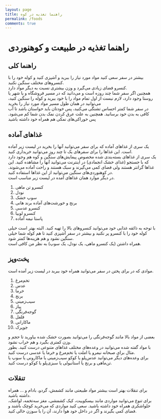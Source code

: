 ```yaml
---
layout: page
title: راهنما تغذیه در کوه
permalink: /foods
comments: true
---
```


<div class="row justify-content-between tools" style="margin-right:10px;margin-left:10px;">

<h1>راهنما تغذیه در طبیعت و کوهنوردی</h1>

<h2>راهنما کلی</h2>
<p>
بیشتر در سفر سعی کنید مواد مورد نیاز را ببرید و آشپزی کنید و کوله خود را با کنسروهای مختلف سنگین نکنید. <br />
کنسرو فضای زیادی می‌گیرد و وزن بیشتری نسبت به دیگر مواد دارد. <br />
همچنین اگر سفر شما چند روزه است و می‌دانید که در مسیر فروشگاه و یا شهر یا روستا وجود دارد، لازم نیست از اول تمام مواد را با خود ببرید و کوله را سنگین کنید، می‌توانید در همان طول مسیر مواد مورد نیاز را بخرید<br />
در سفر شما کمتر احساس تشنگی می‌کنید، پس خودتان باید حواستان باشد تا آب کافی به بدن خود برسانید. همچنین به علت عرق کردن نمک بدن شما کم می‌شود. پس خوراکی‌های نمکی هم همراه خود داشته باشید
</p>

<h2>غذاهای آماده</h2>
<p>
یک سری از غذاهای آماده که برای سفر می‌توانید آنها را بخرید در لیست زیر آماده است. این غذاها را برای سفرهای یک تا چند روز می‌توانید خریداری کنید. <br />
یک سری از غذاهای بسته‌بندی شده مخصوص پیمایش‌های سنگین و کوه هم وجود دارد که با جستجو (غذای خشک انجمادی) در اینترنت می‌توانید آنها را مشاهده کنید. این غذاها گرانتر هستند ولی فضای کمی می‌گیرند و سبک هستند و راحت آماده می‌شوند. در کوهنوردی‌های سنگین می‌توانید از این غذاها استفاده کنید. 
<br />
در دیگر موارد همان غذاهای آمده در لیست زیر مناسب است. <br />

<ol>
<li>کنسرو تن ماهی</li>
<li>نودل</li>
<li>سوپ خشک</li>
<li>برنج و خورشت‌های آماده برند هانی</li>
<li>کنسرو عدسی</li>
<li>کنسرو لوبیا</li>
<li>پاستا نیمه آماده</li>
</ol>

با توجه به ذائقه غذایی خود می‌توانید کنسروهای بالا را تهیه کنید. البته بهتر است خیلی کوله خود را با کنسرو پر نکنید و بیشتر در سفر آشپزی کنید تا هم کوله شما خیلی سنگین نشود و هم هزینه‌ها کمتر شود. <br />
همراه داشتن (یک کنسرو ماهی، یک نودل، یک سوپ) به نظر من کافی است. <br />
</p>

<h2>پخت‌و‌پز</h2>
<p>
موادی که در برای پختن در سفر می‌توانید همراه خود ببرید در لیست زیر آمده است. <br />

<ol>
<li>تخم‌مرغ</li>
<li>عدس</li>
<li>خرما</li>
<li>برنج</li>
<li>سیب‌زمینی</li>
<li>پیاز</li>
<li>گوجه‌فرنگی</li>
<li>فلفل</li>
<li>ماکارانی</li>
<li>جوپرک</li>
</ol>

بعضی از مواد بالا مانند گوجه‌فرنگی را می‌توانید بصورت خشک شده بیاورید تا حجم و وزن کمتری بگیرد و هم خراب نشود. <br />
با مواد گفته شده می‌توانید در وعده‌های مختلف غذاهای متنوعی درست کنید. بطور مثال برای صبحانه <span>نیمرو</span> یا <span>املت</span> یا <span>تخم‌مرغ و خرما</span> یا <span>عدسی</span> درست کنید. <br />
برای وعده‌های دیگر می‌توانید <span>عدس‌پلو</span> یا <span>کوکو سیب‌زمینی</span> یا <span>ماکارونی</span> یا <span>سوپ</span> یا <span>تن‌ماهی و برنج</span> یا <span>استانبولی</span> یا <span>سبزی‌پلو با کوکو</span> درست کنید. <br />
</p>

<h2>تنقلات</h2>
<p>
برای تنقلات بهتر است بیشتر مواد طبیعتی مانند کشمش، گردو، بادام و ... همراه داشته باشید. <br />
برای تنوع می‌توانید مواردی مانند بیسکوییت، کیک کشمشی، مغز سه‌تخمه، لواشک، حلواشکری همراه خود داشته باشید. سعی کنید مواردی که می‌خرید کوچک باشند و فضای کمی بگیرند و اگر در داخل خود هوا دارند، آن را با سوزن خالی کنید. <br />
</p>

</div>
